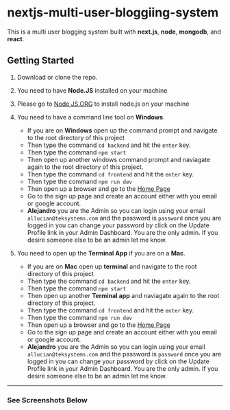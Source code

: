 # nextjs-multi-user-bloggiing-system

This is a multi user blogging system built with **next.js**, **node**, **mongodb**, and **react**.

## Getting Started

1. Download or clone the repo.
2. You need to have **Node.JS** installed on your machine
3. Please go to [Node JS.ORG](http://nodejs.org) to install node.js on your machine
4. You need to have a command line tool on **Windows**.
   * If you are on **Windows** open up the command prompt and navigate to the
   root directory of this project
   * Then type the command `cd backend` and hit the `enter` key.
   * Then type the command `npm start`
   * Then open up another windows command prompt and naviagate again to
   the root directory of this project.
   * Then type the command `cd frontend` and hit the `enter` key.
   * Then type the command `npm run dev`
   * Then open up a browser and go to the [Home Page](http://localhost:3086/)
   * Go to the sign up page and create an account either with you email or google account.
   * **Alejandro** you are the Admin so you can login using your email `allucian@teksystems.com` and the password is `password` once you are logged in
   you can change your password by click on the Update Profile link in your Admin Dashboard. You are the only admin. If you desire someone else to be an admin let me know.

5. You need to open up the **Terminal App** if you are on a **Mac**.
   * If you are on **Mac** open up **terminal** and navigate to the
   root directory of this project
   * Then type the command `cd backend` and hit the `enter` key.
   * Then type the command `npm start`
   * Then open up another **Terminal app** and naviagate again to
   the root directory of this project.
   * Then type the command `cd frontend` and hit the `enter` key.
   * Then type the command `npm run dev`
   * Then open up a browser and go to the [Home Page](http://localhost:3086/)
   * Go to the sign up page and create an account either with you email or google account.
   * **Alejandro** you are the Admin so you can login using your email `allucian@teksystems.com` and the password is `password` once you are logged in
   you can change your password by click on the Update Profile link in your Admin Dashboard. You are the only admin. If you desire someone else to be an admin let me know.

___

### See Screenshots Below
